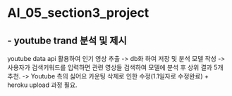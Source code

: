 # AI_05_section3_project

##  - youtube trand 분석 및 제시 

youtube data api 활용하여 인기 영상 추출 
-> db화 하여 저장 및 분석 모델 작성 
-> 사용자가 검색키워드를 입력하면 관련 영상들 검색하여 모델에 분석 후 상위 결과 5개 추천.
-> Youtube 측의 싫어요 카운팅 삭제로 인한 수정(1.1일자로 수정완료) + heroku upload 과정 필요.
